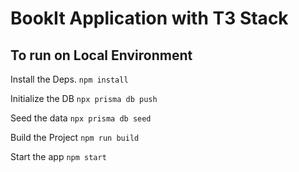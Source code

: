 # BookIt Application with T3 Stack

## To run on Local Environment

Install the Deps.
`npm install`

Initialize the DB
`npx prisma db push`

Seed the data
`npx prisma db seed`

Build the Project
`npm run build`

Start the app
`npm start`
